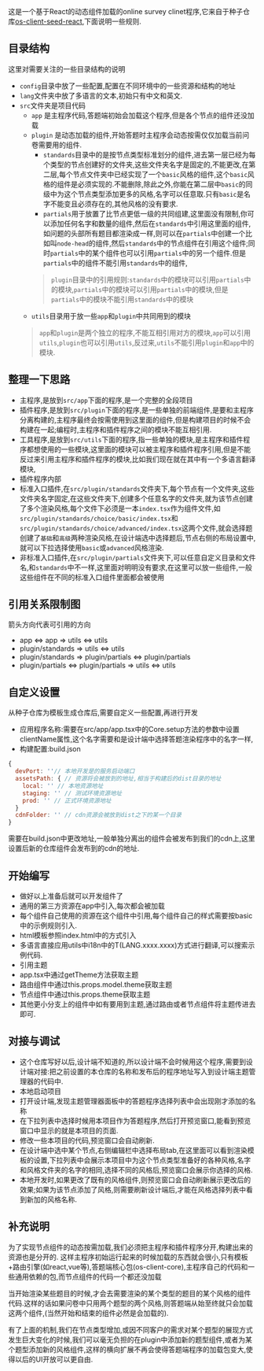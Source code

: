 这是一个基于React的动态组件加载的online survey clinet程序,它来自于种子仓库[os-client-seed-react](./),下面说明一些规则.

## 目录结构
这里对需要关注的一些目录结构的说明
+ `config`目录中放了一些配置,配置在不同环境中的一些资源和结构的地址
+ `lang`文件夹中放了多语言的文本,初始只有中文和英文.
+ `src`文件夹是项目代码
  + `app` 是主程序代码,答题端初始会加载这个程序,但是各个节点的组件还没加载
  + `plugin` 是动态加载的组件,开始答题时主程序会动态按需仅仅加载当前问卷需要用的组件.
    + `standards`目录中的是按节点类型标准划分的组件,进去第一层已经为每个类型的节点创建好的文件夹,这些文件夹名字是固定的,不能更改,在第二层,每个节点文件夹中已经实现了一个`basic`风格的组件,这个`basic`风格的组件是必须实现的.不能删除,除此之外,你能在第二层中`basic`的同级中为这个节点类型添加更多的风格,名字可以任意取.只有`basic`是名字不能变且必须存在的,其他风格的没有要求.
    + `partials`用于放置了比节点更低一级的共同组建,这里面没有限制,你可以添加任何名字和数量的组件,然后在`standards`中引用这里面的组件,如问题的头部所有题目都渲染成一样,则可以在`partials`中创建一个比如叫`node-head`的组件,然后`standards`中的节点组件在引用这个组件;同时`partials`中的某个组件也可以引用`partials`中的另一个组件.但是`partials`中的组件不能引用`standards`中的组件,
    > `plugin`目录中的引用规则:`standards`中的模块可以引用`partials`中的模块,`partials`中的模块可以引用`partials`中的模块,但是`partials`中的模块不能引用`standards`中的模块
  + `utils`目录用于放一些`app`和`plugin`中共同用到的模块
  > `app`和`plugin`是两个独立的程序,不能互相引用对方的模块,`app`可以引用`utils`,`plugin`也可以引用`utils`,反过来,`utils`不能引用`plugin`和`app`中的模块.

## 整理一下思路
+ 主程序,是放到`src/app`下面的程序,是一个完整的全段项目
+ 插件程序,是放到`src/plugin`下面的程序,是一些单独的前端组件,是要和主程序分离构建的,主程序最终会按需使用到这里面的组件,但是构建项目的时候不会构建在一起;编程时,主程序和插件程序之间的模块不能互相引用.
+ 工具程序,是放到`src/utils`下面的程序,指一些单独的模块,是主程序和插件程序都想使用的一些模块,这里面的模块可以被主程序和插件程序引用,但是不能反过来引用主程序和插件程序的模块,比如我们现在就在其中有一个多语言翻译模块,
+ 插件程序内部
 + 标准入口插件,在`src/plugin/standards`文件夹下,每个节点有一个文件夹,这些文件夹名字固定,在这些文件夹下,创建多个任意名字的文件夹,就为该节点创建了多个渲染风格,每个文件下必须是一本`index.tsx`作为组件文件,如`src/plugin/standards/choice/basic/index.tsx`和`src/plugin/standards/choice/advanced/index.tsx`这两个文件,就会选择题创建了`基础`和`高级`两种渲染风格,在设计端选中选择题后,节点右侧的布局设置中,就可以下拉选择使用`basic`或`advanced`风格渲染.
 + 非标准入口插件,在`src/plugin/partials`文件夹下,可以任意自定义目录和文件名,和`standards`中不一样,这里面对明明没有要求,在这里可以放一些组件,一般这些组件在不同的标准入口组件里面都会被使用

## 引用关系限制图
箭头方向代表可引用的方向
+ app <=> app => utils <=> utils
+ plugin/standards => utils <=> utils
+ plugin/standards => plugin/partials <=> plugin/partials
+ plugin/partials <=> plugin/partials => utils <=> utils




## 自定义设置
从种子仓库为模板生成仓库后,需要自定义一些配置,再进行开发
+ 应用程序名称:需要在src/app/app.tsx中的Core.setup方法的参数中设置clientName属性,这个名字需要和是设计端中选择答题渲染程序中的名字一样,
+ 构建配置:build.json
```javascript
{
  devPort: ''// 本地开发是的服务启动端口
  assetsPath: { // 资源将会被放到的地址,相当于构建后的dist目录的地址
    local: '' // 本地资源地址
    staging: '' // 测试环境资源地址
    prod: '' // 正式环境资源地址
  }
  cdnFolder: '' // cdn资源会被放到dist之下的某一个目录
}
```
  

需要在build.json中更改地址,一般单独分离出的组件会被发布到我们的cdn上,这里设置后新的仓库组件会发布到的cdn的地址.



## 开始编写
+ 做好以上准备后就可以开发组件了
+ 通用的第三方资源在app中引入,每次都会被加载
+ 每个组件自己使用的资源在这个组件中引用,每个组件自己的样式需要按basic中的示例规则引入.
+ html模板参照index.html中的方式引入
+ 多语言直接应用utils中i18n中的T(LANG.xxxx.xxxx)方式进行翻译,可以搜索示例代码.
+ 引用主题
 + app.tsx中通过getTheme方法获取主题
 + 路由组件中通过this.props.model.theme获取主题
 + 节点组件中通过this.props.theme获取主题
 + 其他更小分支上的组件中如有要用到主题,通过路由或者节点组件将主题传进去即可.




## 对接与调试
+ 这个仓库写好以后,设计端不知道的,所以设计端不会时候用这个程序,需要到设计端对接:把之前设置的本仓库的名称和发布后的程序地址写入到设计端主题管理器的代码中.
+ 本地启动项目
+ 打开设计端,发现主题管理器面板中的答题程序选择列表中会出现刚才添加的名称
+ 在下拉列表中选择时候用本项目作为答题程序,然后打开预览窗口,能看到预览窗口中显示的就是本项目的页面.
+ 修改一些本项目的代码,预览窗口会自动刷新.
+ 在设计端中选中某个节点,右侧编辑栏中选择布局tab,在这里面可以看到渲染模板的设置,下拉列表中会展示本项目中为这个节点类型准备好的各种风格,名字和风格文件夹的名字的相同,选择不同的风格后,预览窗口会展示你选择的风格.
+ 本地开发时,如果更改了既有的风格组件,则预览窗口会自动刷新展示更改后的效果;如果为该节点添加了风格,则需要刷新设计端后,才能在风格选择列表中看到新加的风格名称.





## 补充说明
为了实现节点组件的动态按需加载,我们必须把主程序和插件程序分开,构建出来的资源也是分开的.
这样主程序初始运行起来的时候加载的东西就会很小,只有模板+路由引擎(如react,vue等),答题端核心包(os-client-core),主程序自己的代码和一些通用依赖的包,而节点组件的代码一个都还没加载

当开始渲染某些题目的时候,才会去需要渲染的某个类型的题目的某个风格的组件代码.这样的话如果问卷中只用两个题型的两个风格,则答题端从始至终就只会加载这两个组件,(当然开始和结束的组件必然是会加载的).

有了上面的机制,我们在节点类型增加,或因不同客户的需求对某个题型的展现方式发生巨大变化的时候,我们可以毫无负担的在plugin中添加新的题型组件,或者为某个题型添加新的风格组件,这样的横向扩展不再会使得答题端程序的加载包变大,使得以后的UI开放可以更自由.



